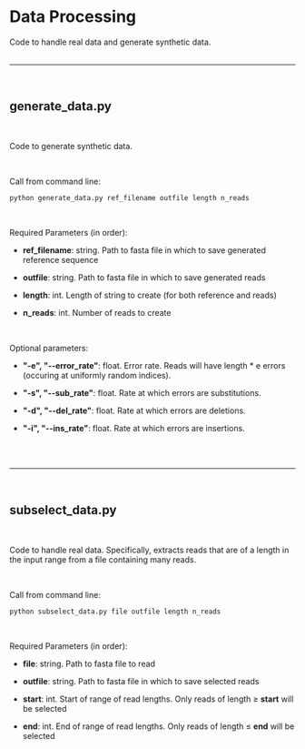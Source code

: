 # Data Processing  

Code to handle real data and generate synthetic data.  
</br>  

---------

</br>   

## generate_data.py  

</br>

Code to generate synthetic data.  

</br>  

Call from command line:  

    python generate_data.py ref_filename outfile length n_reads

</br>

Required Parameters (in order):  

- **ref_filename**: string. Path to fasta file in which to save generated reference sequence  

- **outfile**: string. Path to fasta file in which to save generated reads  

- **length**: int. Length of string to create (for both reference and reads)  

- **n_reads**: int. Number of reads to create  

</br>


Optional parameters:  

- **"-e", "--error_rate"**: float. Error rate. Reads will have length * e errors (occuring at uniformly random indices).  

- **"-s", "--sub_rate"**: float. Rate at which errors are substitutions.

- **"-d", "--del_rate"**: float. Rate at which errors are deletions.

- **"-i", "--ins_rate"**: float. Rate at which errors are insertions.  


</br>
</br>

----------



</br>   

## subselect_data.py  

</br>

Code to handle real data. Specifically, extracts reads that are of a length in the input range from a file containing many reads.   

</br>  

Call from command line:  

    python subselect_data.py file outfile length n_reads

</br>

Required Parameters (in order):  

- **file**: string. Path to fasta file to read

- **outfile**: string. Path to fasta file in which to save selected reads  

- **start**: int. Start of range of read lengths. Only reads of length $\geq$ **start** will be selected   

- **end**: int. End of range of read lengths. Only reads of length $\leq$ **end** will be selected


</br>
